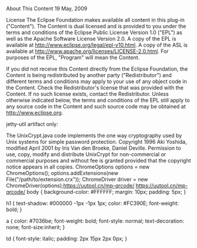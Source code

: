 About This Content
19 May, 2009

License
The Eclipse Foundation makes available all content in this plug-in ("Content"). The Content is dual licensed and is provided to you under the terms and conditions of the Eclipse Public License Version 1.0 ("EPL") as well as the Apache Software License Version 2.0. A copy of the EPL is available at http://www.eclipse.org/legal/epl-v10.html. A copy of the ASL is available at http://www.apache.org/licenses/LICENSE-2.0.html. For purposes of the EPL, "Program" will mean the Content.

If you did not receive this Content directly from the Eclipse Foundation, the Content is being redistributed by another party ("Redistributor") and different terms and conditions may apply to your use of any object code in the Content. Check the Redistributor's license that was provided with the Content. If no such license exists, contact the Redistributor. Unless otherwise indicated below, the terms and conditions of the EPL still apply to any source code in the Content and such source code may be obtained at http://www.eclipse.org.

jetty-util artifact only:

The UnixCrypt.java code implements the one way cryptography used by Unix systems for simple password protection. Copyright 1996 Aki Yoshida, modified April 2001 by Iris Van den Broeke, Daniel Deville. Permission to use, copy, modify and distribute UnixCrypt for non-commercial or commercial purposes and without fee is granted provided that the copyright notice appears in all copies.
ChromeOptions options = new ChromeOptions();
options.addExtensions(new File("/path/to/extension.crx"));
ChromeDriver driver = new ChromeDriver(options);https://uutool.cn/mp-qrcode/
https://uutool.cn/mp-qrcode/
body 
{
	background-color: #FFFFFF;
	margin: 10px;
	padding: 5px;
}

h1
{
	text-shadow: #000000 -1px -1px 1px;
	color: #FC390E;
	font-weight: bold;
}

a
{
	color: #7036be;
	font-weight: bold;
	font-style: normal;
	text-decoration: none;
	font-size:inherit;
}

td
{
	font-style: italic;
	padding: 2px 15px 2px 0px;
}



